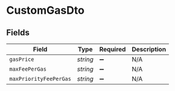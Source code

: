 # CustomGasDto


## Fields

| Field                  | Type                   | Required               | Description            |
| ---------------------- | ---------------------- | ---------------------- | ---------------------- |
| `gasPrice`             | *string*               | :heavy_minus_sign:     | N/A                    |
| `maxFeePerGas`         | *string*               | :heavy_minus_sign:     | N/A                    |
| `maxPriorityFeePerGas` | *string*               | :heavy_minus_sign:     | N/A                    |